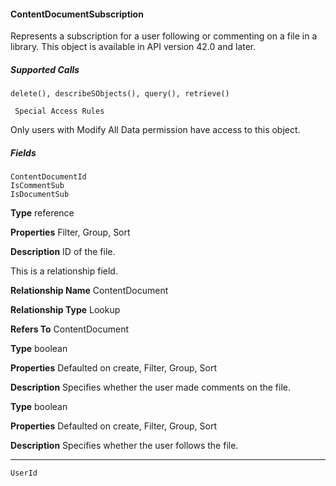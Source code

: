 #### ContentDocumentSubscription

Represents a subscription for a user following or commenting on a file in a library. This object is available in API version 42.0 and later.

##### Supported Calls
```
delete(), describeSObjects(), query(), retrieve()

 Special Access Rules

```
Only users with Modify All Data permission have access to this object.

##### Fields

```
ContentDocumentId
IsCommentSub
IsDocumentSub

```

**Type**
reference

**Properties**
Filter, Group, Sort

**Description**
ID of the file.

This is a relationship field.

**Relationship Name**
ContentDocument

**Relationship Type**
Lookup

**Refers To**
ContentDocument

**Type**
boolean

**Properties**
Defaulted on create, Filter, Group, Sort

**Description**
Specifies whether the user made comments on the file.

**Type**
boolean

**Properties**
Defaulted on create, Filter, Group, Sort

**Description**
Specifies whether the user follows the file.


-----

```
UserId

